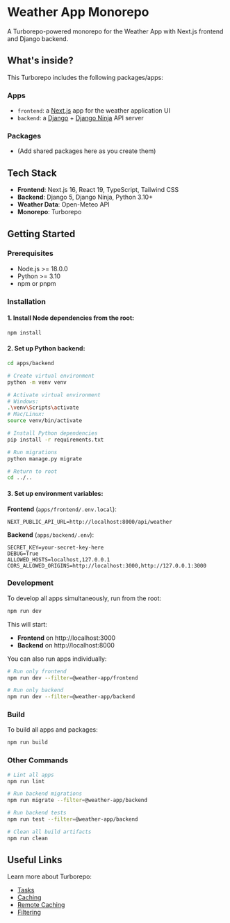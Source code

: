 # Weather App Monorepo

A Turborepo-powered monorepo for the Weather App with Next.js frontend and Django backend.

## What's inside?

This Turborepo includes the following packages/apps:

### Apps

- `frontend`: a [Next.js](https://nextjs.org/) app for the weather application UI
- `backend`: a [Django](https://www.djangoproject.com/) + [Django Ninja](https://django-ninja.rest-framework.com/) API server

### Packages

- (Add shared packages here as you create them)

## Tech Stack

- **Frontend**: Next.js 16, React 19, TypeScript, Tailwind CSS
- **Backend**: Django 5, Django Ninja, Python 3.10+
- **Weather Data**: Open-Meteo API
- **Monorepo**: Turborepo

## Getting Started

### Prerequisites

- Node.js >= 18.0.0
- Python >= 3.10
- npm or pnpm

### Installation

#### 1. Install Node dependencies from the root:

```bash
npm install
```

#### 2. Set up Python backend:

```bash
cd apps/backend

# Create virtual environment
python -m venv venv

# Activate virtual environment
# Windows:
.\venv\Scripts\activate
# Mac/Linux:
source venv/bin/activate

# Install Python dependencies
pip install -r requirements.txt

# Run migrations
python manage.py migrate

# Return to root
cd ../..
```

#### 3. Set up environment variables:

**Frontend** (`apps/frontend/.env.local`):

```env
NEXT_PUBLIC_API_URL=http://localhost:8000/api/weather
```

**Backend** (`apps/backend/.env`):

```env
SECRET_KEY=your-secret-key-here
DEBUG=True
ALLOWED_HOSTS=localhost,127.0.0.1
CORS_ALLOWED_ORIGINS=http://localhost:3000,http://127.0.0.1:3000
```

### Development

To develop all apps simultaneously, run from the root:

```bash
npm run dev
```

This will start:

- **Frontend** on http://localhost:3000
- **Backend** on http://localhost:8000

You can also run apps individually:

```bash
# Run only frontend
npm run dev --filter=@weather-app/frontend

# Run only backend
npm run dev --filter=@weather-app/backend
```

### Build

To build all apps and packages:

```bash
npm run build
```

### Other Commands

```bash
# Lint all apps
npm run lint

# Run backend migrations
npm run migrate --filter=@weather-app/backend

# Run backend tests
npm run test --filter=@weather-app/backend

# Clean all build artifacts
npm run clean
```

## Useful Links

Learn more about Turborepo:

- [Tasks](https://turbo.build/repo/docs/core-concepts/monorepos/running-tasks)
- [Caching](https://turbo.build/repo/docs/core-concepts/caching)
- [Remote Caching](https://turbo.build/repo/docs/core-concepts/remote-caching)
- [Filtering](https://turbo.build/repo/docs/core-concepts/monorepos/filtering)
